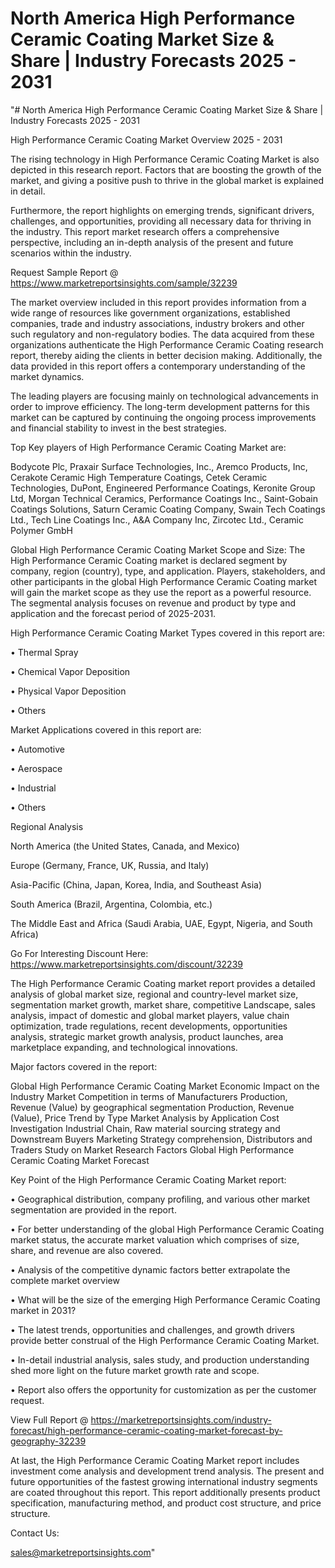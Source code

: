 # North America High Performance Ceramic Coating Market Size & Share | Industry Forecasts 2025 - 2031
"# North America High Performance Ceramic Coating Market Size & Share | Industry Forecasts 2025 - 2031

High Performance Ceramic Coating Market Overview 2025 - 2031

The rising technology in High Performance Ceramic Coating Market is also depicted in this research report. Factors that are boosting the growth of the market, and giving a positive push to thrive in the global market is explained in detail.

Furthermore, the report highlights on emerging trends, significant drivers, challenges, and opportunities, providing all necessary data for thriving in the industry. This report market research offers a comprehensive perspective, including an in-depth analysis of the present and future scenarios within the industry.

Request Sample Report @ https://www.marketreportsinsights.com/sample/32239

The market overview included in this report provides information from a wide range of resources like government organizations, established companies, trade and industry associations, industry brokers and other such regulatory and non-regulatory bodies. The data acquired from these organizations authenticate the High Performance Ceramic Coating research report, thereby aiding the clients in better decision making. Additionally, the data provided in this report offers a contemporary understanding of the market dynamics.

The leading players are focusing mainly on technological advancements in order to improve efficiency. The long-term development patterns for this market can be captured by continuing the ongoing process improvements and financial stability to invest in the best strategies.

Top Key players of High Performance Ceramic Coating Market are:

Bodycote Plc, Praxair Surface Technologies, Inc., Aremco Products, Inc, Cerakote Ceramic High Temperature Coatings, Cetek Ceramic Technologies, DuPont, Engineered Performance Coatings, Keronite Group Ltd, Morgan Technical Ceramics, Performance Coatings Inc., Saint-Gobain Coatings Solutions, Saturn Ceramic Coating Company, Swain Tech Coatings Ltd., Tech Line Coatings Inc., A&A Company Inc, Zircotec Ltd., Ceramic Polymer GmbH

Global High Performance Ceramic Coating Market Scope and Size:
The High Performance Ceramic Coating market is declared segment by company, region (country), type, and application. Players, stakeholders, and other participants in the global High Performance Ceramic Coating market will gain the market scope as they use the report as a powerful resource. The segmental analysis focuses on revenue and product by type and application and the forecast period of 2025-2031.

High Performance Ceramic Coating Market Types covered in this report are:

• Thermal Spray

• Chemical Vapor Deposition

• Physical Vapor Deposition

• Others

Market Applications covered in this report are:

• Automotive

• Aerospace

• Industrial

• Others

Regional Analysis

North America (the United States, Canada, and Mexico)

Europe (Germany, France, UK, Russia, and Italy)

Asia-Pacific (China, Japan, Korea, India, and Southeast Asia)

South America (Brazil, Argentina, Colombia, etc.)

The Middle East and Africa (Saudi Arabia, UAE, Egypt, Nigeria, and South Africa)

Go For Interesting Discount Here: https://www.marketreportsinsights.com/discount/32239

The High Performance Ceramic Coating market report provides a detailed analysis of global market size, regional and country-level market size, segmentation market growth, market share, competitive Landscape, sales analysis, impact of domestic and global market players, value chain optimization, trade regulations, recent developments, opportunities analysis, strategic market growth analysis, product launches, area marketplace expanding, and technological innovations.

Major factors covered in the report:

Global High Performance Ceramic Coating Market
Economic Impact on the Industry
Market Competition in terms of Manufacturers
Production, Revenue (Value) by geographical segmentation
Production, Revenue (Value), Price Trend by Type
Market Analysis by Application
Cost Investigation
Industrial Chain, Raw material sourcing strategy and Downstream Buyers
Marketing Strategy comprehension, Distributors and Traders
Study on Market Research Factors
Global High Performance Ceramic Coating Market Forecast

Key Point of the High Performance Ceramic Coating Market report:

• Geographical distribution, company profiling, and various other market segmentation are provided in the report.

• For better understanding of the global High Performance Ceramic Coating market status, the accurate market valuation which comprises of size, share, and revenue are also covered.

• Analysis of the competitive dynamic factors better extrapolate the complete market overview

• What will be the size of the emerging High Performance Ceramic Coating market in 2031?

• The latest trends, opportunities and challenges, and growth drivers provide better construal of the High Performance Ceramic Coating Market.

• In-detail industrial analysis, sales study, and production understanding shed more light on the future market growth rate and scope.

• Report also offers the opportunity for customization as per the customer request.

View Full Report @ https://marketreportsinsights.com/industry-forecast/high-performance-ceramic-coating-market-forecast-by-geography-32239

At last, the High Performance Ceramic Coating Market report includes investment come analysis and development trend analysis. The present and future opportunities of the fastest growing international industry segments are coated throughout this report. This report additionally presents product specification, manufacturing method, and product cost structure, and price structure.

Contact Us:

sales@marketreportsinsights.com"
